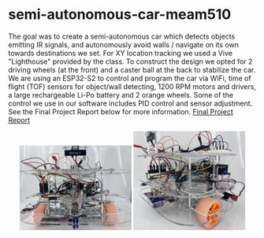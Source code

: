 # semi-autonomous-car-meam510
 The goal was to create a semi-autonomous car which detects objects emitting IR signals, and autonomously avoid walls / navigate on its own towards destinations we set. 
For XY location tracking we used a Vive "Lighthouse" provided by the class. To construct the design we opted for 2 driving wheels (at the front) and a caster ball at the back to stabilize the car. We are using an ESP32-S2 to control and program the car via WiFi, time of flight (TOF) sensors for object/wall detecting, 1200 RPM motors and drivers, a large rechargeable Li-Po battery and 2 orange wheels. Some of the control we use in our software includes PID control and sensor adjustment. See the Final Project Report below for more information.
[Final Project Report](MEAM%205100%20Final%20Project%20Report.pdf)
<p align="center">
  <img src="brobot-front-view.JPEG"  width="45%"/>
  <img src="brobot-side-view.JPEG"   width="45%"/>
</p>


